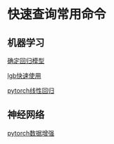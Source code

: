 # 快速查询常用命令
## 机器学习
[确定回归模型](https://github.com/daili0015/Quick-Query-Manual/blob/master/Regressor.md#快速确定回归学习器)

[lgb快速使用](https://github.com/daili0015/Quick-Query-Manual/blob/master/LightGBM.md#lightgbm)

[pytorch线性回归](https://github.com/daili0015/Quick-Query-Manual/blob/master/pytorch_linear.md#pytorch用于数据分析)

## 神经网络
[pytorch数据增强](https://github.com/daili0015/Quick-Query-Manual/blob/master/pytorch_nn.md#pytorch神经网络常用指令)

